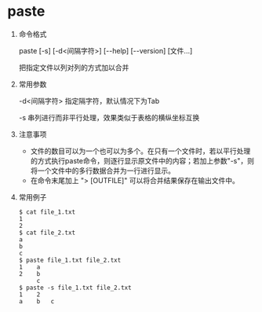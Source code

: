 # paste

1. 命令格式

   paste [-s] [-d<间隔字符>] [--help] [--version] [文件...]

   把指定文件以列对列的方式加以合并

2. 常用参数

   -d<间隔字符> 指定隔字符，默认情况下为Tab

   -s 串列进行而非平行处理，效果类似于表格的横纵坐标互换

3. 注意事项

   - 文件的数目可以为一个也可以为多个。在只有一个文件时，若以平行处理的方式执行paste命令，则逐行显示原文件中的内容；若加上参数"-s"，则将一个文件中的多行数据合并为一行进行显示。
   - 在命令末尾加上 "> [OUTFILE]" 可以将合并结果保存在输出文件中。
   
4. 常用例子

   ```
   $ cat file_1.txt
   1
   2
   $ cat file_2.txt
   a
   b
   c
   $ paste file_1.txt file_2.txt
   1	a
   2	b
    	c
   $ paste -s file_1.txt file_2.txt
   1	2
   a	b	c
   ```